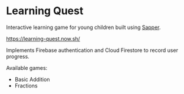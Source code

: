 # Learning Quest

Interactive learning game for young children built using [Sapper](https://sapper.svelte.dev/).

https://learning-quest.now.sh/

Implements Firebase authentication and Cloud Firestore to record user progress.

Available games:
- Basic Addition
- Fractions
